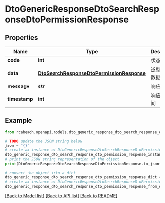 # DtoGenericResponseDtoSearchResponseDtoPermissionResponse


## Properties

Name | Type | Description | Notes
------------ | ------------- | ------------- | -------------
**code** | **int** | 状态码 | [optional] 
**data** | [**DtoSearchResponseDtoPermissionResponse**](DtoSearchResponseDtoPermissionResponse.md) | 泛型类型的数据 | [optional] 
**message** | **str** | 响应消息 | [optional] 
**timestamp** | **int** | 响应生成时间 | [optional] 

## Example

```python
from rcabench.openapi.models.dto_generic_response_dto_search_response_dto_permission_response import DtoGenericResponseDtoSearchResponseDtoPermissionResponse

# TODO update the JSON string below
json = "{}"
# create an instance of DtoGenericResponseDtoSearchResponseDtoPermissionResponse from a JSON string
dto_generic_response_dto_search_response_dto_permission_response_instance = DtoGenericResponseDtoSearchResponseDtoPermissionResponse.from_json(json)
# print the JSON string representation of the object
print(DtoGenericResponseDtoSearchResponseDtoPermissionResponse.to_json())

# convert the object into a dict
dto_generic_response_dto_search_response_dto_permission_response_dict = dto_generic_response_dto_search_response_dto_permission_response_instance.to_dict()
# create an instance of DtoGenericResponseDtoSearchResponseDtoPermissionResponse from a dict
dto_generic_response_dto_search_response_dto_permission_response_from_dict = DtoGenericResponseDtoSearchResponseDtoPermissionResponse.from_dict(dto_generic_response_dto_search_response_dto_permission_response_dict)
```
[[Back to Model list]](../README.md#documentation-for-models) [[Back to API list]](../README.md#documentation-for-api-endpoints) [[Back to README]](../README.md)


